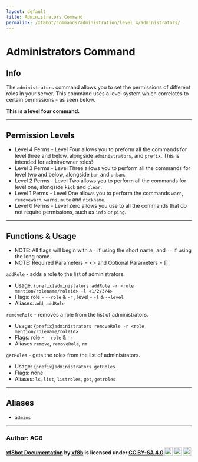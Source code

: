 ```yaml
---
layout: default
title: Administrators Command
permalink: /xf8bot/commands/administration/level_4/administrators/
---
```


# Administrators Command
## Info
The `administrators` command allows you to set the permissions of different roles in your server. This command uses a level system which correlates to certain permissions - as seen below. 

**This is a level four command.**

---
## Permission Levels

* Level 4 Perms - Level Four allows you to preform all the commands for level three and below, alongside `administrators`, and `prefix`. This is intended for admin/owner roles!
* Level 3 Perms - Level Three allows you to perform all the commands for level two and below, alongside `ban` and `unban`.   
* Level 2 Perms - Level Two allows you to perform all the commands for level one, alongside `kick` and `clear`.  
* Level 1 Perms - Level One allows you to perform the commands `warn`, `removewarn`, `warns`, `mute` and `nickname`.
* Level 0 Perms - Level Zero allows you use to all the commands that do not require permissions, such as `info` or `ping`.
---

## Functions & Usage

* NOTE: All flags will begin with a `-` if using the short name, and `--` if using the long name.
* NOTE: Required Parameters = <> and Optional Parameters = []

`addRole` - adds a role to the list of administrators.
* Usage: `{prefix}administators addRole -r <role mention/rolename/roleid> -l <1/2/3/4>` 
* Flags: role - `--role` & `-r` , level - `-l` & `--level`
* Aliases: `add`, `addRole`

`removeRole` - removes a role from the list of administrators.
* Usage: `{prefix}administrators removeRole -r <role mention/rolename/roleId>`
* Flags: role - `--role` & `-r`
* Aliases `remove`, `removeRole`, `rm`

`getRoles` - gets the roles from the list of administrators.
* Usage: `{prefix}administrators getRoles`
* Flags: none
* Aliases: `ls`, `list`, `listroles`, `get`, `getroles`

---
## Aliases
* `admins`
---

### **Author: AG6**

<b> <p xmlns:dct="http://purl.org/dc/terms/" xmlns:cc="http://creativecommons.org/ns#" class="license-text"><a rel="cc:attributionURL" property="dct:title" href="https://xf8b.github.io/documentation/xf8bot/">xf8bot Documentation</a> by <a rel="cc:attributionURL dct:creator" property="cc:attributionName" href="https://github.com/xf8b/">xf8b</a> is licensed under <a rel="license" href="https://creativecommons.org/licenses/by-sa/4.0">CC BY-SA 4.0<img style="height:22px!important;margin-left:3px;vertical-align:text-bottom;" src="https://mirrors.creativecommons.org/presskit/icons/cc.svg?ref=chooser-v1" /><img style="height:22px!important;margin-left:3px;vertical-align:text-bottom;" src="https://mirrors.creativecommons.org/presskit/icons/by.svg?ref=chooser-v1" /><img style="height:22px!important;margin-left:3px;vertical-align:text-bottom;" src="https://mirrors.creativecommons.org/presskit/icons/sa.svg?ref=chooser-v1" /></a></p> </b> 
